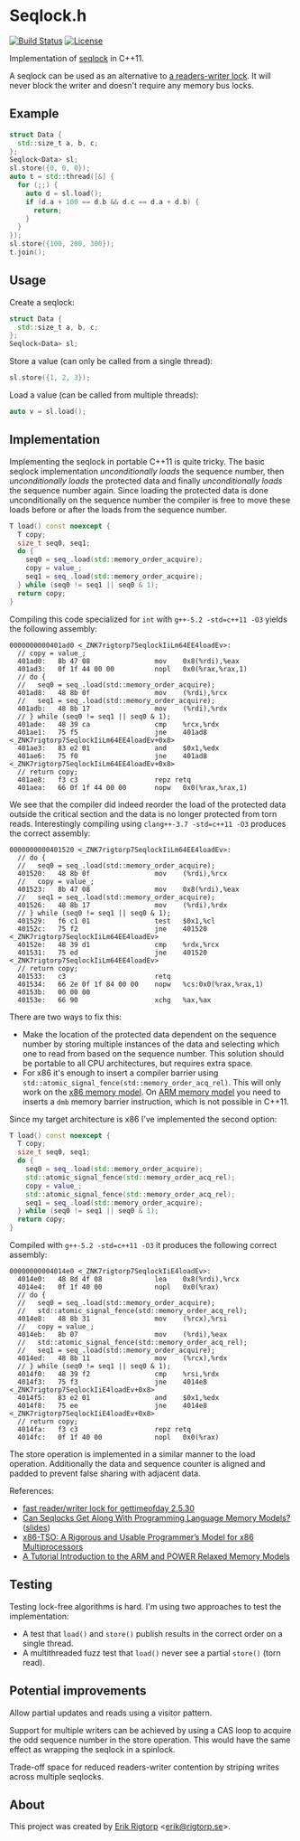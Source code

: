 # Seqlock.h

[![Build Status](https://travis-ci.org/rigtorp/Seqlock.svg?branch=master)](https://travis-ci.org/rigtorp/Seqlock)
[![License](https://img.shields.io/badge/license-MIT-blue.svg)](https://raw.githubusercontent.com/rigtorp/Seqlock/master/LICENSE)

Implementation of [seqlock](https://en.wikipedia.org/wiki/Seqlock) in
C++11.

A seqlock can be used as an alternative to
[a readers-writer lock](https://en.wikipedia.org/wiki/Readers%E2%80%93writer_lock). It
will never block the writer and doesn't require any memory bus locks.

## Example

```cpp
struct Data {
  std::size_t a, b, c;
};
Seqlock<Data> sl;
sl.store({0, 0, 0});
auto t = std::thread([&] {
  for (;;) {
    auto d = sl.load();
    if (d.a + 100 == d.b && d.c == d.a + d.b) {
      return;
    }
  }
});
sl.store({100, 200, 300});
t.join();
```

## Usage

Create a seqlock:

```cpp
struct Data {
  std::size_t a, b, c;
};
Seqlock<Data> sl;
```

Store a value (can only be called from a single thread):

```cpp
sl.store({1, 2, 3});
```

Load a value (can be called from multiple threads):

```cpp
auto v = sl.load();
```

## Implementation

Implementing the seqlock in portable C++11 is quite tricky. The basic
seqlock implementation *unconditionally loads* the sequence number,
then *unconditionally loads* the protected data and finally
*unconditionally loads* the sequence number again. Since loading the
protected data is done unconditionally on the sequence number the
compiler is free to move these loads before or after the loads from
the sequence number.

```cpp
T load() const noexcept {
  T copy;
  size_t seq0, seq1;
  do {
    seq0 = seq_.load(std::memory_order_acquire);
    copy = value_;
    seq1 = seq_.load(std::memory_order_acquire);
  } while (seq0 != seq1 || seq0 & 1);
  return copy;
}
```

Compiling this code specialized for `int` with `g++-5.2 -std=c++11 -O3` yields
the following assembly:

```
0000000000401ad0 <_ZNK7rigtorp7SeqlockIiLm64EE4loadEv>:
  // copy = value_;
  401ad0:	8b 47 08             	mov    0x8(%rdi),%eax
  401ad3:	0f 1f 44 00 00       	nopl   0x0(%rax,%rax,1)
  // do {
  //   seq0 = seq_.load(std::memory_order_acquire);
  401ad8:	48 8b 0f             	mov    (%rdi),%rcx
  //   seq1 = seq_.load(std::memory_order_acquire);
  401adb:	48 8b 17             	mov    (%rdi),%rdx
  // } while (seq0 != seq1 || seq0 & 1);
  401ade:	48 39 ca             	cmp    %rcx,%rdx
  401ae1:	75 f5                	jne    401ad8 <_ZNK7rigtorp7SeqlockIiLm64EE4loadEv+0x8>
  401ae3:	83 e2 01             	and    $0x1,%edx
  401ae6:	75 f0                	jne    401ad8 <_ZNK7rigtorp7SeqlockIiLm64EE4loadEv+0x8>
  // return copy;
  401ae8:	f3 c3                	repz retq 
  401aea:	66 0f 1f 44 00 00    	nopw   0x0(%rax,%rax,1)
```

We see that the compiler did indeed reorder the load of the protected
data outside the critical section and the data is no longer protected
from torn reads. Interestingly compiling using `clang++-3.7 -std=c++11
-O3` produces the correct assembly:

```
0000000000401520 <_ZNK7rigtorp7SeqlockIiLm64EE4loadEv>:
  // do {
  //   seq0 = seq_.load(std::memory_order_acquire);  
  401520:	48 8b 0f             	mov    (%rdi),%rcx
  //   copy = value_;
  401523:	8b 47 08             	mov    0x8(%rdi),%eax
  //   seq1 = seq_.load(std::memory_order_acquire);
  401526:	48 8b 17             	mov    (%rdi),%rdx
  // } while (seq0 != seq1 || seq0 & 1);
  401529:	f6 c1 01             	test   $0x1,%cl
  40152c:	75 f2                	jne    401520 <_ZNK7rigtorp7SeqlockIiLm64EE4loadEv>
  40152e:	48 39 d1             	cmp    %rdx,%rcx
  401531:	75 ed                	jne    401520 <_ZNK7rigtorp7SeqlockIiLm64EE4loadEv>
  // return copy;
  401533:	c3                   	retq   
  401534:	66 2e 0f 1f 84 00 00 	nopw   %cs:0x0(%rax,%rax,1)
  40153b:	00 00 00 
  40153e:	66 90                	xchg   %ax,%ax
```

There are two ways to fix this:

* Make the location of the protected data dependent on the sequence
  number by storing multiple instances of the data and selecting which
  one to read from based on the sequence number. This solution should
  be portable to all CPU architectures, but requires extra space.
* For x86 it's enough to insert a compiler barrier using
  `std::atomic_signal_fence(std::memory_order_acq_rel)`. This will
  only work on the [x86 memory model][x86-mm]. On
  [ARM memory model][arm-mm] you need to inserts a `dmb` memory
  barrier instruction, which is not possible in C++11.
  
Since my target architecture is x86 I've implemented the second
option:

```cpp
T load() const noexcept {
  T copy;
  size_t seq0, seq1;
  do {
    seq0 = seq_.load(std::memory_order_acquire);
    std::atomic_signal_fence(std::memory_order_acq_rel);
    copy = value_;
    std::atomic_signal_fence(std::memory_order_acq_rel);
    seq1 = seq_.load(std::memory_order_acquire);
  } while (seq0 != seq1 || seq0 & 1);
  return copy;
}
```

Compiled with `g++-5.2 -std=c++11 -O3` it produces the
following correct assembly:

```
00000000004014e0 <_ZNK7rigtorp7SeqlockIiE4loadEv>:
  4014e0:	48 8d 4f 08          	lea    0x8(%rdi),%rcx
  4014e4:	0f 1f 40 00          	nopl   0x0(%rax)
  // do {
  //   seq0 = seq_.load(std::memory_order_acquire);
  //   std::atomic_signal_fence(std::memory_order_acq_rel);
  4014e8:	48 8b 31             	mov    (%rcx),%rsi
  //   copy = value_;
  4014eb:	8b 07                	mov    (%rdi),%eax
  //   std::atomic_signal_fence(std::memory_order_acq_rel);
  //   seq1 = seq_.load(std::memory_order_acquire);
  4014ed:	48 8b 11             	mov    (%rcx),%rdx
  // } while (seq0 != seq1 || seq0 & 1);
  4014f0:	48 39 f2             	cmp    %rsi,%rdx
  4014f3:	75 f3                	jne    4014e8 <_ZNK7rigtorp7SeqlockIiE4loadEv+0x8>
  4014f5:	83 e2 01             	and    $0x1,%edx
  4014f8:	75 ee                	jne    4014e8 <_ZNK7rigtorp7SeqlockIiE4loadEv+0x8>
  // return copy;
  4014fa:	f3 c3                	repz retq 
  4014fc:	0f 1f 40 00          	nopl   0x0(%rax)
```

The store operation is implemented in a similar manner to the load
operation. Additionally the data and sequence counter is aligned and
padded to prevent false sharing with adjacent data.

References:

* [fast reader/writer lock for gettimeofday 2.5.30](http://lwn.net/Articles/7388/)
* [Can Seqlocks Get Along With Programming Language Memory Models?](http://www.hpl.hp.com/techreports/2012/HPL-2012-68.pdf)
  ([slides](http://safari.ece.cmu.edu/MSPC2012/slides_posters/boehm-slides.pdf))
* [x86-TSO: A Rigorous and Usable Programmer’s Model for x86 Multiprocessors][x86-mm]
* [A Tutorial Introduction to the ARM and POWER Relaxed Memory Models][arm-mm]

[x86-mm]: http://www.cl.cam.ac.uk/~pes20/weakmemory/cacm.pdf
[arm-mm]: http://www.cl.cam.ac.uk/~pes20/ppc-supplemental/test7.pdf

## Testing

Testing lock-free algorithms is hard. I'm using two approaches to test
the implementation:

* A test that `load()` and `store()` publish results in the correct
  order on a single thread.
* A multithreaded fuzz test that `load()` never see a partial
  `store()` (torn read).

## Potential improvements

Allow partial updates and reads using a visitor pattern.

Support for multiple writers can be achieved by using a CAS loop to
acquire the odd sequence number in the store operation. This would
have the same effect as wrapping the seqlock in a spinlock.

Trade-off space for reduced readers-writer contention by striping
writes across multiple seqlocks.

## About

This project was created by [Erik Rigtorp](http://rigtorp.se)
<[erik@rigtorp.se](mailto:erik@rigtorp.se)>.

